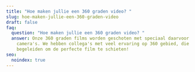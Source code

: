 ```yaml
---
title: "Hoe maken jullie een 360 graden video? "
slug: hoe-maken-jullie-een-360-graden-video
draft: false
faq:
  question: "Hoe maken jullie een 360 graden video? "
  answer: Onze 360 graden films worden geschoten met speciaal daarvoor ontwikkelde
    camera's. We hebben collega's met veel ervaring op 360 gebied, die je
    begeleiden om de perfecte film te schieten!
seo:
  noindex: true
---
```

